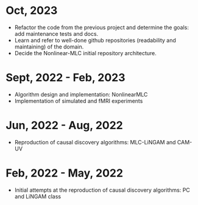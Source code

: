 # Oct, 2023

* Refactor the code from the previous project and determine the goals: add maintenance tests and docs.
* Learn and refer to well-done github repositories (readability and maintaining) of the domain.
* Decide the Nonlinear-MLC initial repository architecture.

# Sept, 2022 - Feb, 2023

* Algorithm design and implementation: NonlinearMLC
* Implementation of simulated and fMRI experiments

# Jun, 2022 - Aug, 2022

* Reproduction of causal discovery algorithms: MLC-LiNGAM and CAM-UV

# Feb, 2022 - May, 2022

* Initial attempts at the reproduction of causal discovery algorithms: PC and LiNGAM class 